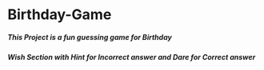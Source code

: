 # Birthday-Game

##### This Project is a fun guessing game for Birthday
##### Wish Section with  Hint for Incorrect answer and Dare for Correct answer
